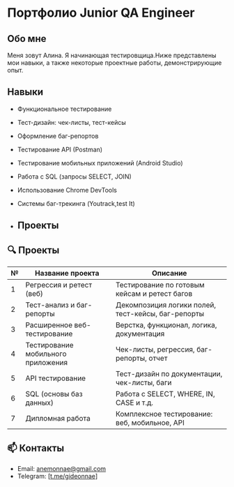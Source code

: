 # Портфолио Junior QA Engineer

## Обо мне
Меня зовут Алина. Я начинающая тестировщица.Ниже представлены мои навыки, а также некоторые проектные работы, демонстрирующие опыт.

## Навыки
- Функциональное тестирование
- Тест-дизайн: чек-листы, тест-кейсы
- Оформление баг-репортов
- Тестирование API (Postman)
- Тестирование мобильных приложений (Android Studio)
- Работа с SQL (запросы SELECT, JOIN)
- Использование Chrome DevTools
- Системы баг-трекинга (Youtrack,test It)

- ## Проекты
## 🔍 Проекты

| №  | Название проекта                   | Описание |
|----|------------------------------------|----------|
| 1  | Регрессия и ретест (веб)           | Тестирование по готовым кейсам и ретест багов |
| 2  | Тест-анализ и баг-репорты          | Декомпозиция логики полей, тест-кейсы, баг-репорты |
| 3  | Расширенное веб-тестирование       | Верстка, функционал, логика, документация |
| 4  | Тестирование мобильного приложения | Чек-листы, регрессия, баг-репорты, отчет |
| 5  | API тестирование                   | Тест-дизайн по документации, чек-листы, баги |
| 6  | SQL (основы баз данных)            | Работа с SELECT, WHERE, IN, CASE и т.д. |
| 7  | Дипломная работа                   | Комплексное тестирование: веб, мобильное, API |

## 📫 Контакты

- Email: anemonnae@gmail.com
- Telegram: [[t.me/gideonnae](https://t.me/gideonnae)]
